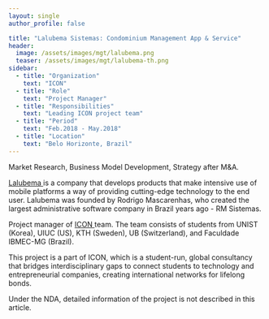 ```yaml
---
layout: single
author_profile: false

title: "Lalubema Sistemas: Condominium Management App & Service"
header:
  image: /assets/images/mgt/lalubema.png
  teaser: /assets/images/mgt/lalubema-th.png
sidebar:
  - title: "Organization"
    text: "ICON"
  - title: "Role"
    text: "Project Manager"
  - title: "Responsibilities"
    text: "Leading ICON project team" 
  - title: "Period"
    text: "Feb.2018 - May.2018"
  - title: "Location"
    text: "Belo Horizonte, Brazil" 
---
```


Market Research, Business Model Development, Strategy after M&A.

<a href="http://www.lalubema.com/" class="no-uline"> Lalubema </a> is a company that develops products that make intensive use of mobile platforms a way of providing cutting-edge technology to the end user. Lalubema was founded by Rodrigo Mascarenhas, who created the largest administrative software company in Brazil years ago - RM Sistemas.

Project manager of <a href="https://www.linkedin.com/company/international-consulting-network---icon/" class="no-uline"> ICON </a> team. The team consists of students from UNIST (Korea), UIUC (US), KTH (Sweden), UB (Switzerland), and Faculdade IBMEC-MG (Brazil).

This project is a part of ICON, which is a student-run, global consultancy that bridges interdisciplinary gaps to connect students to technology and entrepreneurial companies, creating international networks for lifelong bonds. 

Under the NDA, detailed information of the project is not described in this article.